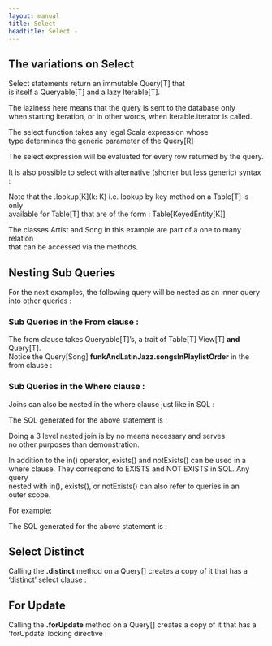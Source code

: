 ```yaml
---
layout: manual
title: Select
headtitle: Select - 
---
```


The variations on Select
------------------------

Select statements return an immutable Query\[T\] that  
is itself a Queryable\[T\] and a lazy Iterable\[T\].

<script type="syntaxhighlighter" class="brush: scala">



class Artist(val id: Long, val name:String) {

def songs =  
from(MusicDb.songs)(s =\> where(s.artistId === id) select(s))

}  


</script>

The laziness here means that the query is sent to the database only  
when starting iteration, or in other words, when Iterable.iterator is
called.

The select function takes any legal Scala expression whose  
type determines the generic parameter of the Query\[R\]

<script type="syntaxhighlighter" class="brush: scala">


def select\[R\](r: =\>R): R  


</script>

The select expression will be evaluated for every row returned by the
query.

It is also possible to select with alternative (shorter but less
generic) syntax :

<script type="syntaxhighlighter" class="brush: scala">


class Song(var title: String, var artistId: Long) extends KeyedEntity {

import MusicDb.\_ // the schema can be imported in the scope

// A shorter syntax for single table queries :  
def artist = artists.where(a =\> a.id === artistId).single

// lookup by key is available because Artist extends  
// KeyedEntity\[Long\] :  
def lookupArtist = artists.lookup(artistId)  
}  


</script>

Note that the .lookup\[K\](k: K) i.e. lookup by key method on a
Table\[T\] is only  
available for Table\[T\] that are of the form :
Table\[KeyedEntity\[K\]\]

The classes Artist and Song in this example are part of a one to many
relation  
that can be accessed via the methods.

Nesting Sub Queries
-------------------

For the next examples, the following query will be nested as an inner
query  
into other queries :

<script type="syntaxhighlighter" class="brush: scala">


def songsInPlaylistOrder =  
from(playlistElements, songs)((ple, s) =\>  
where(ple.playlistId = id and ple.songId = s.id)  
select(s)  
orderBy(ple.songNumber asc)  
)  


</script>

### Sub Queries in the From clause :

The from clause takes Queryable\[T\]’s, a trait of Table\[T\] View\[T\]
**and** Query\[T\].  
Notice the Query\[Song\] **funkAndLatinJazz.songsInPlaylistOrder** in
the from clause :

<script type="syntaxhighlighter" class="brush: scala">



val songsFromThe60sInFunkAndLatinJazzPlaylist2 =  
from(funkAndLatinJazz.songsInPlaylistOrder)(s=\>  
where(s.id === 123)  
select(s)  
)  


</script>

### Sub Queries in the Where clause :

Joins can also be nested in the where clause just like in SQL :

<script type="syntaxhighlighter" class="brush: scala">


val songsFromThe60sInFunkAndLatinJazzPlaylist =  
from(songs)(s=\>  
where(s.id in  
from(funkAndLatinJazz.songsInPlaylistOrder)  
(s2 =\> select(s2.id))  
)  
select(s)  
)

for(s \<- songsFromThe60sInFunkAndLatinJazzPlaylist)  
println(s.title + " : " + s.year)  


</script>

The SQL generated for the above statement is :

<script type="syntaxhighlighter" class="brush: sql">


Select  
Song1.year as Song1\_year,  
Song1.title as Song1\_title,  
Song1.filePath as Song1\_filePath,  
Song1.artistId as Song1\_artistId,  
Song1.id as Song1\_id  
From  
Song Song1  
Where  
(Song1.id in  
(Select  
q3.Song5\_id as q3\_Song5\_id  
From  
(Select  
Song5.year as Song5\_year,  
Song5.title as Song5\_title,  
Song5.filePath as Song5\_filePath,  
Song5.artistId as Song5\_artistId,  
Song5.id as Song5\_id  
From  
PlaylistElement PlaylistElement4,  
Song Song5  
Where  
((PlaylistElement4.playlistId = ?) and (PlaylistElement4.songId =
Song5.id))  
Order By  
PlaylistElement4.songNumber Asc  
) q3  
))



</script>

Doing a 3 level nested join is by no means necessary and serves  
no other purposes than demonstration.

In addition to the in() operator, exists() and notExists() can be used
in a  
where clause. They correspond to EXISTS and NOT EXISTS in SQL. Any
query  
nested with in(), exists(), or notExists() can also refer to queries in
an  
outer scope.

For example:

<script type="syntaxhighlighter" class="brush: scala">


val studentsWithAnAddress =  
from(students)(s =\>  
where(exists(from(addresses)((a) =\> where(s.addressId === a.id)
select(a.id))))  
select(s)  
)  


</script>

The SQL generated for the above statement is :

<script type="syntaxhighlighter" class="brush: sql">


Select  
Student8.name as Student8\_name,  
Student8.age as Student8\_age,  
Student8.isMultilingual as Student8\_isMultilingual,  
Student8.lastName as Student8\_lastName,  
Student8.id as Student8\_id,  
Student8.addressId as Student8\_addressId,  
Student8.gender as Student8\_gender  
From  
Student Student8  
Where  
(exists(Select  
Address11.id as Address11\_id  
From  
Address Address11  
Where  
(Student8.addressId = Address11.id)  
) )  


</script>

Select Distinct
---------------

Calling the **.distinct** method on a Query\[\] creates a copy of it
that has a ‘distinct’ select clause :

<script type="syntaxhighlighter" class="brush: scala">


from(songs)(s =\> select(&(s.title))).distinct  


</script>

For Update
----------

Calling the **.forUpdate** method on a Query\[\] creates a copy of it
that has a ‘forUpdate’ locking directive :

<script type="syntaxhighlighter" class="brush: scala">


aTable.where(t =\> t.aField === aValue).forUpdate  


</script>
